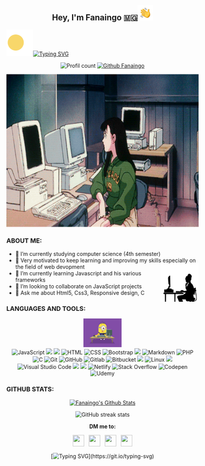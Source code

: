 <div align="center">
	<h2>Hey, I'm Fanaingo 🇲🇬<img alt="Night Coding" src="assets/Hand Wave.gif" width='40'/></h2>
</div>

<img src="./assets/pacman.svg" width="70">[![Typing SVG](https://readme-typing-svg.herokuapp.com?color=%23525252&size=12&center=true&lines=Computer+Science+Student;Web+developper;Always+learning+something+new)](https://git.io/typing-svg)

<div align="center">

![Profil count](https://komarev.com/ghpvc/?username=Fanaingo&color=F0DB4F) [![Github Fanaingo](https://img.shields.io/github/followers/Fanaingo?label=follow&style=social)](https://github.com/Fanaingo)
</div>

<img src="assets/banner.gif" width="100%" height="400">

### ABOUT ME:	
- 🔭 I’m currently studying computer science (4th semester)
- 💪 Very motivated to keep learning and improving my skills especially on the field of web devopment
<span><img src="assets/img.jpeg" align="right" width="100"></span>
- 🌱 I’m currently learning Javascript and his various frameworks
- 👯 I’m looking to collaborate on JavaScript projects
- 💬 Ask me about Html5, Css3, Responsive design, C

### LANGUAGES AND TOOLS:
<div align="center">
	<img src="assets/mignon.jpeg" width="100"> <br>
	<img alt="JavaScript" src="https://img.shields.io/badge/JavaScript%20-0D1117.svg?style=flat&logo=javascript&logoColor=F0DB4F"> 
    <img src="https://img.shields.io/badge/jQuery-0D1117?style=flat&logo=jquery&logoColor=F0DB4F" /> 
    <img src="https://img.shields.io/badge/Vue.js-0D1117?style=flat&logo=vuejs&logoColor=F0DB4F" />  
    <img alt="HTML" src="https://img.shields.io/badge/HTML5%20-0D1117.svg?style=flat&logo=html5&logoColor=F0DB4F"> 
    <img alt="CSS" src="https://img.shields.io/badge/CSS3%20-0D1117.svg?style=flat&logo=css3&logoColor=F0DB4F">
	<img alt="Bootstrap" src="https://img.shields.io/badge/Bootstrap-0D1117.svg?style=flat&logo=bootstrap&logoColor=F0DB4F"/> 
	<img src="https://img.shields.io/badge/Tailwind-0D1117.svg?style=flat&logo=tailwind-css&logoColor=F0DB4F"> 
	<img alt="Markdown" src="https://img.shields.io/badge/Markdown-0D1117?style=flate&logo=markdown&logoColor=F0DB4F"> 
    <img alt="PHP" src="https://img.shields.io/badge/PHP-0D1117.svg?style=flat&logo=php&logoColor=F0DB4F"/> 
    <img alt="C" src="https://img.shields.io/badge/C%20-0D1117.svg?style=flat&logo=c&logoColor=F0DB4F"> 
	<img alt="Git" src="https://img.shields.io/badge/Git%20-0D1117.svg?style=flat&logo=git&logoColor=F0DB4F"> 
	<img alt="GitHub" src="https://img.shields.io/badge/GitHub%20-0D1117.svg?style=flat&logo=github&logoColor=F0DB4F"> 
	<img  alt="Gitlab"  src="https://img.shields.io/badge/GitLab-0D1117.svg?style=flat&logo=gitlab&logoColor=F0DB4F"/> 
	<img  alt="Bitbucket"  src="https://img.shields.io/badge/Bitbucket-0D1117.svg?style=flat&logo=bitbucket&logoColor=F0DB4F"/>
	<img src="https://img.shields.io/badge/Bash%20-0D1117.svg?style=flat&logo=gnu-bash&logoColor=F0DB4F">  
	<img alt="Linux" src="https://img.shields.io/badge/Linux-0D1117?style=flat&logo=linux&logoColor=F0DB4F"> 
	<img src="https://img.shields.io/badge/Sublime%20Text-0D1117.svg?style=flat&logo=sublime-text&logoColor=F0DB4F" />
	<img alt="Visual Studio Code" src="https://img.shields.io/badge/Visual%20Studio%20Code-0D1117.svg?style=flat&logo=visual-studio-code&logoColor=F0DB4F">
	<img src="https://img.shields.io/badge/Trello%20-0D1117.svg?style=flat&logo=trello&logoColor=F0DB4F">
	<img src="https://img.shields.io/badge/Strapi%20-0D1117.svg?style=flat&logo=strapi&logoColor=F0DB4F">
	<img  alt="Netlify"  src="https://img.shields.io/badge/Netlify-0D1117.svg?style=flat&logo=netlify&logoColor=#F0DB4F"/>
	<img  alt="Stack Overflow"  src="https://img.shields.io/badge/-Stack overflow-0D1117?style=flat&logo=stack-overflow&logoColor=F0DB4F"/> 
	<img  alt="Codepen"  src="https://img.shields.io/badge/Codepen-0D1117?style=flat&logo=codepen&logoColor=F0DB4F"/> 
	<img  alt="Udemy"  src="https://img.shields.io/badge/Udemy-0D1117?style=flat&logo=Udemy&logoColor=F0DB4F"/>
</div>

### GITHUB STATS:
<div align="center">
    <a href="#"><img alt="Fanaingo's Github Stats" src="https://github-readme-stats.vercel.app/api?username=Fanaingo&show_icons=true&include_all_commits=true&count_private=true&theme=react&hide_border=true&bg_color=0D1117&title_color=F0DB4F&icon_color=F0DB4F" height="200"/></a>
 </div>
 <div align="center">

![GitHub streak stats](https://github-readme-streak-stats.herokuapp.com/?user=Fanaingo&theme=dark&ring=F0DB4F&fire=F0DB4F&currStreakLabel=ffff33&sideLabels=F0DB4F)  
</div>

<div align="center">

**DM me to:**
</div>
<div align="center">
	<a href="https://instagram.com/malalrak_"><img src="https://cdn.jsdelivr.net/npm/simple-icons@5.23.0/icons/instagram.svg" width="30" height="30"></a> &nbsp; 
	<a href="https://facebook.com/naingo.rak"><img src="https://cdn.jsdelivr.net/npm/simple-icons@5.23.0/icons/facebook.svg" width="30" height="30"></a> &nbsp; 
	<a href="https://www.linkedin.com/in/fanaingo-rakotomalala-77626220"><img src="https://cdn.jsdelivr.net/npm/simple-icons@5.23.0/icons/linkedin.svg" width="30" height="30"></a> &nbsp;
	<a href="mailto:fanaingorakotomalala@gmail.com"><img src="https://cdn.jsdelivr.net/npm/simple-icons@5.23.0/icons/gmail.svg" width="30" height="30"></a>

[![Typing SVG](https://readme-typing-svg.herokuapp.com?color=%23525252&size=12&center=true&vCenter=true&multiline=true&lines=Glad+to+know+you'+ve+reached+my+github+profile.;See+you+!)](https://git.io/typing-svg)
</div>
